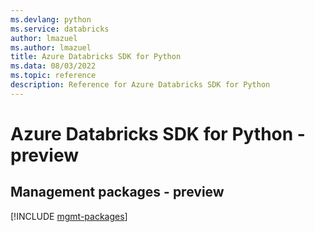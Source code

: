 ```yaml
---
ms.devlang: python
ms.service: databricks
author: lmazuel
ms.author: lmazuel
title: Azure Databricks SDK for Python
ms.data: 08/03/2022
ms.topic: reference
description: Reference for Azure Databricks SDK for Python
---
```

# Azure Databricks SDK for Python - preview

## Management packages - preview
[!INCLUDE [mgmt-packages](databricks-mgmt-index.md)]